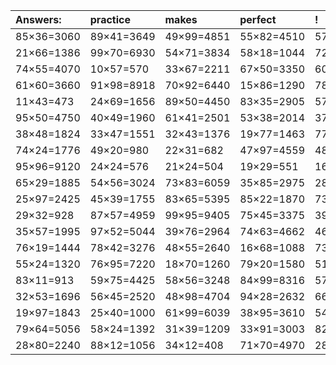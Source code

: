 | Answers: | practice | makes | perfect | ! |
| :--- | :--- | :--- | :--- | :--- |
| 85×36=3060 | 89×41=3649 | 49×99=4851 | 55×82=4510 | 57×45=2565 | 
| 21×66=1386 | 99×70=6930 | 54×71=3834 | 58×18=1044 | 72×19=1368 | 
| 74×55=4070 | 10×57=570 | 33×67=2211 | 67×50=3350 | 60×41=2460 | 
| 61×60=3660 | 91×98=8918 | 70×92=6440 | 15×86=1290 | 78×71=5538 | 
| 11×43=473 | 24×69=1656 | 89×50=4450 | 83×35=2905 | 57×61=3477 | 
| 95×50=4750 | 40×49=1960 | 61×41=2501 | 53×38=2014 | 37×14=518 | 
| 38×48=1824 | 33×47=1551 | 32×43=1376 | 19×77=1463 | 77×21=1617 | 
| 74×24=1776 | 49×20=980 | 22×31=682 | 47×97=4559 | 48×24=1152 | 
| 95×96=9120 | 24×24=576 | 21×24=504 | 19×29=551 | 16×97=1552 | 
| 65×29=1885 | 54×56=3024 | 73×83=6059 | 35×85=2975 | 28×100=2800 | 
| 25×97=2425 | 45×39=1755 | 83×65=5395 | 85×22=1870 | 73×40=2920 | 
| 29×32=928 | 87×57=4959 | 99×95=9405 | 75×45=3375 | 39×30=1170 | 
| 35×57=1995 | 97×52=5044 | 39×76=2964 | 74×63=4662 | 46×100=4600 | 
| 76×19=1444 | 78×42=3276 | 48×55=2640 | 16×68=1088 | 73×95=6935 | 
| 55×24=1320 | 76×95=7220 | 18×70=1260 | 79×20=1580 | 51×61=3111 | 
| 83×11=913 | 59×75=4425 | 58×56=3248 | 84×99=8316 | 57×77=4389 | 
| 32×53=1696 | 56×45=2520 | 48×98=4704 | 94×28=2632 | 66×70=4620 | 
| 19×97=1843 | 25×40=1000 | 61×99=6039 | 38×95=3610 | 54×32=1728 | 
| 79×64=5056 | 58×24=1392 | 31×39=1209 | 33×91=3003 | 82×84=6888 | 
| 28×80=2240 | 88×12=1056 | 34×12=408 | 71×70=4970 | 28×44=1232 | 
